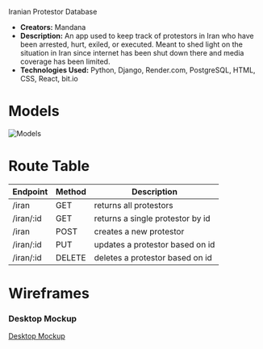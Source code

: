 Iranian Protestor Database
- **Creators:** Mandana
- **Description:** An app used to keep track of protestors in Iran who have been arrested, hurt, exiled, or executed. Meant to shed light on the situation in Iran since internet has been shut down there and media coverage has been limited. 
- **Technologies Used:** Python, Django, Render.com, PostgreSQL, HTML, CSS, React, bit.io



# Models

![Models](https://i.imgur.com/J1x6UhC.png)

# Route Table
| Endpoint | Method | Description |
|----------|--------|-------------|
| /iran | GET | returns all protestors |
| /iran/:id | GET | returns a single protestor by id |
| /iran | POST | creates a new protestor|
| /iran/:id | PUT | updates a protestor based on id |
| /iran/:id | DELETE | deletes a protestor based on id |



# Wireframes

### Desktop Mockup

[Desktop Mockup](https://imgur.com/a/AFxOneu)




